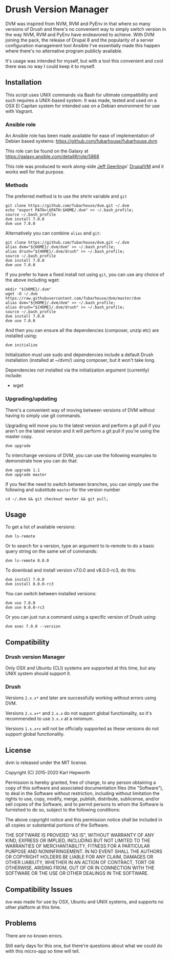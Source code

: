 # Drush Version Manager

DVM was inspired from NVM, RVM and PyEnv in that where so many versions of Drush and there's no convenient way to simply switch version in the way NVM, RVM and PyEnv have endeavored to achieve. With DVM joining the pack, the release of Drupal 8 and the popularity of a server configuration management tool Ansible I've essentially made this happen where there's no alternative program publicly available.

It's usage was intended for myself, but with a tool this convenient and cool there was no way I could keep it to myself.

## Installation

This script uses UNIX commands via Bash for ultimate compatibility and such requires a UNIX-based system.
It was made, tested and used on a OSX El Capitan system for intended use on a Debian environment for use with Vagrant.

### Ansible role

  An Ansible role has been made available for ease of implementation of Debian based systems: https://github.com/fubarhouse/fubarhouse.dvm

  This role can be found on the Galaxy at https://galaxy.ansible.com/detail#/role/5868

  This role was produced to work along-side [Jeff Geerling](https://twitter.com/geerlingguy)s' [DrupalVM](http://www.drupalvm.com/) and it works well for that purpose.

### Methods

The preferred method is to use the `$PATH` variable and `git`

    git clone https://github.com/fubarhouse/dvm.git ~/.dvm
    echo "export PATH=\$PATH:$HOME/.dvm" >> ~/.bash_profile;
    source ~/.bash_profile
    dvm install 7.0.0
    dvm use 7.0.0

Alternatively you can combine `alias` and `git`:

    git clone https://github.com/fubarhouse/dvm.git ~/.dvm
    alias dvm="${HOME}/.dvm/dvm" >> ~/.bash_profile;
    alias drush="${HOME}/.dvm/drush" >> ~/.bash_profile;
    source ~/.bash_profile
    dvm install 7.0.0
    dvm use 7.0.0

If you prefer to have a fixed install not using `git`, you can use any choice of the above including wget:

    mkdir "${HOME}/.dvm"
    wget -O ~/.dvm https://raw.githubusercontent.com/fubarhouse/dvm/master/dvm
    alias dvm="${HOME}/.dvm/dvm" >> ~/.bash_profile;
    alias drush="${HOME}/.dvm/drush" >> ~/.bash_profile;
    source ~/.bash_profile
    dvm install 7.0.0
    dvm use 7.0.0

And then you can ensure all the dependencies (composer, unzip etc) are installed using:

    dvm initialize

Initialization must use sudo and dependencies include a default Drush installation (installed at ~/dvm/) using composer, but it won't take long.

Dependencies not installed via the initialization argument (currently) include:

* wget

### Upgrading/updating

There's a convenient way of moving between versions of DVM without having to simply use git commands.

Upgrading will move you to the latest version and perform a git pull if you aren't on the latest version and it will perform a git pull if you're using the master copy.

    dvm upgrade

To interchange versions of DVM, you can use the following examples to demonstrate how you can do that:

    dvm upgrade 1.1
    dvm upgrade master

If you feel the need to switch between branches, you can simply use the following and substitute `master` for the version number

    cd ~/.dvm && git checkout master && git pull;

## Usage

To get a list of available versions:

    dvm ls-remote

Or to search for a version, type an argument to ls-remote to do a basic query string on the same set of commands:

    dvm ls-remote 8.0.0

To download and install version v7.0.0 and v8.0.0-rc3, do this:

    dvm install 7.0.0
    dvm install 8.0.0-rc3

You can switch between installed versions:

    dvm use 7.0.0
    dvm use 8.0.0-rc3

Or you can just run a command using a specific version of Drush using:

    dvm exec 7.0.0 --version

## Compatibility

### Drush version Manager

Only OSX and Ubuntu (CLI) systems are supported at this time, but any UNIX system should support it.

### Drush

Versions `2.x.x*` and later are successfully working without errors using DVM.

Versions `2.x.x+*` and `2.x.x` do not support global functionality, so it's recommended to use `3.x.x` at a minimum.

Versions `1.x.x+x` will not be officially supported as these versions do not support global functionality.

## License

dvm is released under the MIT license.

Copyright (C) 2015-2020 Karl Hepworth

Permission is hereby granted, free of charge, to any person obtaining a copy of this software and associated documentation files (the "Software"), to deal in the Software without restriction, including without limitation the rights to use, copy, modify, merge, publish, distribute, sublicense, and/or sell copies of the Software, and to permit persons to whom the Software is furnished to do so, subject to the following conditions:

The above copyright notice and this permission notice shall be included in all copies or substantial portions of the Software.

THE SOFTWARE IS PROVIDED "AS IS", WITHOUT WARRANTY OF ANY KIND, EXPRESS OR IMPLIED, INCLUDING BUT NOT LIMITED TO THE WARRANTIES OF MERCHANTABILITY, FITNESS FOR A PARTICULAR PURPOSE AND NONINFRINGEMENT. IN NO EVENT SHALL THE AUTHORS OR COPYRIGHT HOLDERS BE LIABLE FOR ANY CLAIM, DAMAGES OR OTHER LIABILITY, WHETHER IN AN ACTION OF CONTRACT, TORT OR OTHERWISE, ARISING FROM, OUT OF OR IN CONNECTION WITH THE SOFTWARE OR THE USE OR OTHER DEALINGS IN THE SOFTWARE.

## Compatibility Issues

`dvm` was made for use by OSX, Ubuntu and UNIX systems, and supports no other platform at this time.

## Problems

There are no known errors.

Still early days for this one, but there're questions about what we could do with this micro-app so time will tell.
